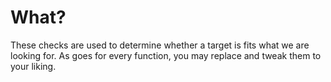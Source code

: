 # What?
These checks are used to determine whether a target is fits what we are looking for. As goes for every function, you may replace and tweak them to your liking.